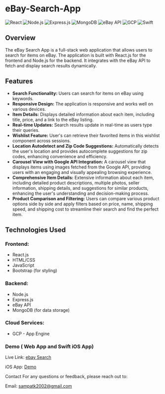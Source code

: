 # eBay-Search-App


![React](https://img.shields.io/badge/React-20232A?style=for-the-badge&logo=react&logoColor=61DAFB) ![Node.js](https://img.shields.io/badge/Node.js-339933?style=for-the-badge&logo=nodedotjs&logoColor=white) ![Express.js](https://img.shields.io/badge/Express.js-000000?style=for-the-badge&logo=express&logoColor=white) ![MongoDB](https://img.shields.io/badge/MongoDB-4EA94B?style=for-the-badge&logo=mongodb&logoColor=white) ![eBay API](https://img.shields.io/badge/eBay-0064D2?style=for-the-badge&logo=ebay&logoColor=white) ![GCP](https://img.shields.io/badge/Google%20Cloud-4285F4?style=for-the-badge&logo=googlecloud&logoColor=white) ![Swift](https://img.shields.io/badge/Swift-FA7343?style=for-the-badge&logo=swift&logoColor=white)

## Overview
The eBay Search App is a full-stack web application that allows users to search for items on eBay. The application is built with React.js for the frontend and Node.js for the backend. It integrates with the eBay API to fetch and display search results dynamically.

## Features
- **Search Functionality:** Users can search for items on eBay using keywords.
- **Responsive Design:** The application is responsive and works well on various devices.
- **Item Details:** Displays detailed information about each item, including title, price, and a link to the eBay listing.
- **Real-time Updates:** Search results update in real-time as users type their queries.
-  **Wishlist Feature:** User's can retrieve their favorited items in this wishlist component across sessions.
- **Location Autodetect and Zip Code Suggestions:** Automatically detects the user's location and provides autocomplete suggestions for zip codes, enhancing convenience and efficiency.
- **Carousel View with Google API Integration:** A carousel view that displays items using images fetched from the Google API, providing users with an engaging and visually appealing browsing experience.
- **Comprehensive Item Details:** Extensive information about each item, including detailed product descriptions, multiple photos, seller information, shipping details, and suggestions for similar products, enhancing the user's understanding and decision-making process.
- **Product Comparison and Filtering:** Users can compare various product options side by side and apply filters based on price, name, shipping speed, and shipping cost to streamline their search and find the perfect item.


## Technologies Used
### Frontend:
- React.js
- HTML/CSS
- JavaScript
- Bootstrap (for styling)

### Backend:
- Node.js
- Express.js
- eBay API
- MongoDB (for data storage)

### Cloud Services:
- GCP - App Engine

### Demo ( Web App and Swift iOS App)

Live Link: [ebay Search](https://webtechapp.uw.r.appspot.com/#)

iOS App: [Demo](https://youtu.be/SNt5g7dIRH8)

Contact
For any questions or feedback, please reach out to:


Email: sampatk2002@gmail.com

